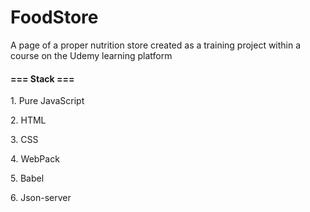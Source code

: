 # FoodStore
A page of a proper nutrition store created as a training project within a course on the Udemy learning platform

#### **=== Stack ===**
1\. Pure JavaScript

2\. HTML

3\. CSS

4\. WebPack

5\. Babel

6\. Json-server
